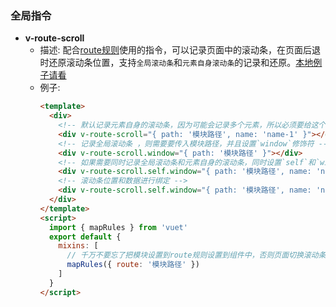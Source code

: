 ### 全局指令
- **v-route-scroll**
  - 描述: 配合[route规则](./global-update-rules.md)使用的指令，可以记录页面中的滚动条，在页面后退时还原滚动条位置，支持`全局滚动条`和`元素自身滚动条`的记录和还原。[本地例子请看](../../examples/route-scroll)
  - 例子:
    ```html
    <template>
      <div>
        <!-- 默认记录元素自身的滚动条，因为可能会记录多个元素，所以必须要给这个滚动条设置一个名字，不可重复 -->
        <div v-route-scroll="{ path: '模块路径', name: 'name-1' }"></div>
        <!-- 记录全局滚动条 ，则需要要传入模块路径，并且设置`window`修饰符 -->
        <div v-route-scroll.window="{ path: '模块路径' }"></div>
        <!-- 如果需要同时记录全局滚动条和元素自身的滚动条，同时设置`self`和`window`修饰符 -->
        <div v-route-scroll.self.window="{ path: '模块路径', name: 'name-2' }"></div>
        <!-- 滚动条位置和数据进行绑定 -->
        <div v-route-scroll.self.window="{ path: '模块路径', name: 'name-2', self: { x: 0, y: 0 }, window: { x: 0, y: 0 } }"></div>
      </div>
    </template>
    <script>
      import { mapRules } from 'vuet'
      export default {
        mixins: [
          // 千万不要忘了把模块设置到route规则设置到组件中，否则页面切换滚动条对应的变化不会操作的！！！
          mapRules({ route: '模块路径' })
        ]
      }
    </script>
    ```